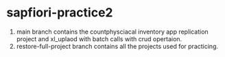 # sapfiori-practice2
1. main branch contains the countphysciacal inventory app replication project and xl_uplaod with batch calls with crud opertaion.
2. restore-full-project branch contains all the projects used for practicing.
